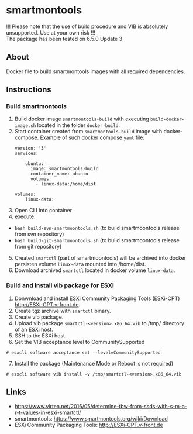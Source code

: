 # smartmontools

!!! Please note that the use of build procedure and VIB is absolutely unsupported. Use at your own risk !!!\
The package has been tested on 6.5.0 Update 3

## About

Docker file to build smartmontools images with all required dependencies.

## Instructions

### Build smartmontools

1. Build docker image `smartmontools-build` with executing `build-docker-image.sh` located in the folder `docker-build`.
2. Start container created from `smartmontools-build` image with docker-compose. Example of such docker compose `yaml` file:
    ```
    version: '3'
    services:

        ubuntu:
          image: smartmontools-build
          container_name: ubuntu
          volumes:
            - linux-data:/home/dist

    volumes:
        linux-data:
    ```
3. Open CLI into container
4. execute:
  - `bash build-svn-smartmoontools.sh` (to build smartmoontools release from svn repository)
  - `bash build-git-smartmoontools.sh` (to build smartmoontools release from git repository)
5. Created `smartctl` (part of smartmoontools) will be archived into docker persisten volume `linux-data` mounted into /home/dist.
6. Download archived `smartctl` located in docker volume `linux-data`.

### Build and install vib package for ESXi

1. Donwnload and install ESXi Community Packaging Tools (ESXi-CPT) http://ESXi-CPT.v-front.de.
2. Create tgz archive with `smartctl` binary.
3. Create vib package.
4. Upload vib package `smartctl-<version>.x86_64.vib` to /tmp/ directory of an ESXi host.
5. SSH to the ESXi host.
6. Set the VIB acceptance level to CommunitySupported
```
# esxcli software acceptance set --level=CommunitySupported
```
7. Install the package (Maintenance Mode or Reboot is not required)
```
# esxcli software vib install -v /tmp/smartctl-<version>.x86_64.vib
```


## Links

- https://www.virten.net/2016/05/determine-tbw-from-ssds-with-s-m-a-r-t-values-in-esxi-smartctl/
- smartmontools: https://www.smartmontools.org/wiki/Download
- ESXi Community Packaging Tools: http://ESXi-CPT.v-front.de
